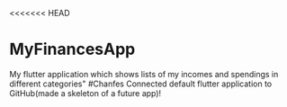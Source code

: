 <<<<<<< HEAD
# MyFinancesApp
My flutter application which shows lists of my incomes and spendings in different categories"
#Chanfes
Connected default flutter application to GitHub(made a skeleton of a future app)!